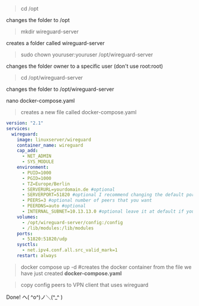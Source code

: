 > cd /opt

changes the folder to /opt

> mkdir wireguard-server

creates a folder called wireguard-server

> sudo chown youruser:youruser /opt/wireguard-server

changes the folder owner to a specific user (don't use root:root)

> cd /opt/wireguard-server

changes the folder to /opt/wireguard-server

nano docker-compose.yaml

>creates a new file called docker-compose.yaml

```yml
version: "2.1"
services:
  wireguard:
    image: linuxserver/wireguard
    container_name: wireguard
    cap_add:
      - NET_ADMIN
      - SYS_MODULE
    environment:
      - PUID=1000
      - PGID=1000
      - TZ=Europe/Berlin
      - SERVERURL=yourdomain.de #optional
      - SERVERPORT=51820 #optional I recommend changing the default port for security reasons
      - PEERS=3 #optional number of peers that you want
      - PEERDNS=auto #optional
      - INTERNAL_SUBNET=10.13.13.0 #optional leave it at default if you dont know what you are doing
    volumes:
      - /opt/wireguard-server/config:/config
      - /lib/modules:/lib/modules
    ports:
      - 51820:51820/udp
    sysctls:
      - net.ipv4.conf.all.src_valid_mark=1
    restart: always
```

> docker compose up -d
#creates the docker container from the file we have just created **docker-compose.yaml**

> copy config peers to VPN client that uses wireguard

Done! ヘ( ^o^)ノ＼(^_^ )